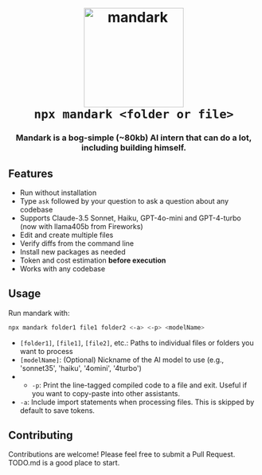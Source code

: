 <h1 align="center">
      <br>
  <a href="https://github.com/hrishioa/mandark"><img src="https://github.com/user-attachments/assets/9f89b648-932b-405c-940f-b423d93d1a23" alt="mandark" width="200"></a>
  <br>
  <code>npx mandark &lt;folder or file&gt;</code>
  <br>
</h1>

<h3 align="center">Mandark is a bog-simple (~80kb) AI intern that can do a lot, including building himself.</h3>

## Features

- Run without installation
- Type `ask` followed by your question to ask a question about any codebase
- Supports Claude-3.5 Sonnet, Haiku, GPT-4o-mini and GPT-4-turbo (now with llama405b from Fireworks)
- Edit and create multiple files
- Verify diffs from the command line
- Install new packages as needed
- Token and cost estimation **before execution**
- Works with any codebase

## Usage

Run mandark with:

```bash
npx mandark folder1 file1 folder2 <-a> <-p> <modelName>
```

- `[folder1]`, `[file1]`, `[file2]`, etc.: Paths to individual files or folders you want to process
- `[modelName]`: (Optional) Nickname of the AI model to use (e.g., 'sonnet35', 'haiku', '4omini', '4turbo')
- - `-p`: Print the line-tagged compiled code to a file and exit. Useful if you want to copy-paste into other assistants.
- `-a`: Include import statements when processing files. This is skipped by default to save tokens.

## Contributing

Contributions are welcome! Please feel free to submit a Pull Request. TODO.md is a good place to start.
